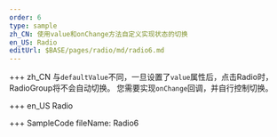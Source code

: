 ```yaml
--- 
order: 6
type: sample
zh_CN: 使用value和onChange方法自定义实现状态的切换
en_US: Radio
editUrl: $BASE/pages/radio/md/radio6.md
---
```


+++ zh_CN
与<Code>defaultValue</Code>不同，一旦设置了<Code>value</Code>属性后，点击Radio时，RadioGroup将不会自动切换。
您需要实现<Code>onChange</Code>回调，并自行控制切换。

+++ en_US
Radio

+++ SampleCode
fileName: Radio6
